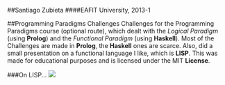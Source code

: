 ##Santiago Zubieta
####EAFIT University, 2013-1

##Programming Paradigms Challenges
Challenges for the Programming Paradigms course (optional route), which dealt with the *Logical Paradigm* (using **Prolog**) and the *Functional Paradigm* (using **Haskell**). Most of the Challenges are made in **Prolog**, the **Haskell** ones are scarce. Also, did a small presentation on a functional language I like, which is **LISP**. This was made for educational purposes and is licensed under the MIT **License**.

###On LISP...
![](https://i.imgur.com/1iAdyHS.png)